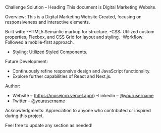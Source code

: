 Challenge Solution – Heading
This document is Digital Marketing Website.

Overview:
This is a Digital Marketing  Website Created, focusing on responsiveness and
interactive elements.

Built with:
-HTML5:Semantic markup for structure.
-CSS: Utilized custom properties, Flexbox, and CSS Grid for layout and styling.
-Workflow: Followed a mobile-first approach.
- Styling: Utilized Styled Components.

Future Development:
- Continuously refine responsive design and JavaScript functionality.
- Explore further capabilities of React and Next.js.

Author:
- Website – (https://mosejoro.vercel.app/)
-Linkedin – [@yourusername](https://www.linkedin.com/in/mosejoro)
- Twitter – [@yourusername](https://x.com/mosejoro?t=xsblA1_TuGHCY8qBwQaGrg&s=03)

Acknowledgments:
Appreciation to anyone who contributed or inspired during this project.

Feel free to update any section as needed!